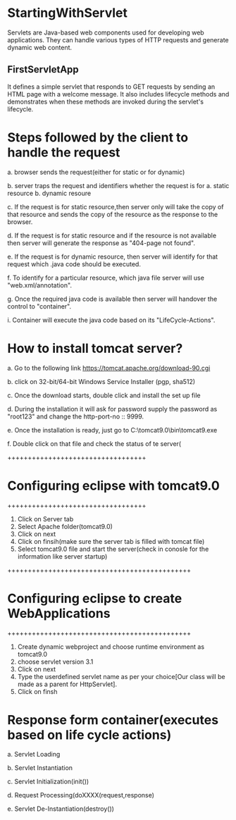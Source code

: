 # StartingWithServlet

Servlets are Java-based web components used for developing web applications. They can handle various types of HTTP requests and generate dynamic web content.

## FirstServletApp 
It defines a simple servlet that responds to GET requests by sending an HTML page with a welcome message. It also includes lifecycle methods and demonstrates when these methods are invoked during the servlet's lifecycle. 

# Steps followed by the client to handle the request
a. browser sends the request(either for static or for dynamic)

b. server traps the request and identifiers whether the request is for
    a. static resource
    b. dynamic resoure

c. If the request is for static resource,then server only will take the copy of
that resource and sends the copy of the resource as the response to the browser.

d. If the request is for static resource and if the resource is not available then
server will generate the response as
"404-page not found".

e. If the request is for dynamic resource, then server will identify for that
request which .java code should be executed.

f. To identify for a particular resource, which java file server will use
"web.xml/annotation".

g. Once the required java code is available then server will handover the control
to "container".

i. Container will execute the java code based on its "LifeCycle-Actions".

# How to install tomcat server?
a. Go to the following link
https://tomcat.apache.org/download-90.cgi

b. click on 32-bit/64-bit Windows Service Installer (pgp, sha512)

c. Once the download starts, double click and install the set up file

d. During the installation it will ask for password supply the password as
"root123" and change the http-port-no :: 9999.

e. Once the installation is ready, just go to C:\tomcat9.0\bin\tomcat9.exe

f. Double click on that file and check the status of te server(


++++++++++++++++++++++++++++++++++
# Configuring eclipse with tomcat9.0
++++++++++++++++++++++++++++++++++

1. Click on Server tab
2. Select Apache folder(tomcat9.0)
3. Click on next
4. Click on finsih(make sure the server tab is filled with tomcat file)
5. Select tomcat9.0 file and start the server(check in conosle for the information
like server startup)

+++++++++++++++++++++++++++++++++++++++++++++
# Configuring eclipse to create WebApplications
+++++++++++++++++++++++++++++++++++++++++++++
1. Create dynamic webproject and choose runtime environment as tomcat9.0
2. choose servlet version 3.1
3. Click on next
4. Type the userdefined servlet name as per your choice[Our class will be made as
a parent for HttpServlet].
5. Click on finsh

# Response form container(executes based on life cycle actions)
a. Servlet Loading

b. Servlet Instantiation

c. Servlet Initialization(init())

d. Request Processing(doXXXX(request,response)

e. Servlet De-Instantiation(destroy())
